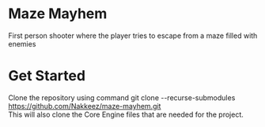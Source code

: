 # Maze Mayhem
First person shooter where the player tries to escape from a maze filled with enemies

# Get Started
Clone the repository using command git clone --recurse-submodules https://github.com/Nakkeez/maze-mayhem.git     
This will also clone the Core Engine files that are needed for the project.
